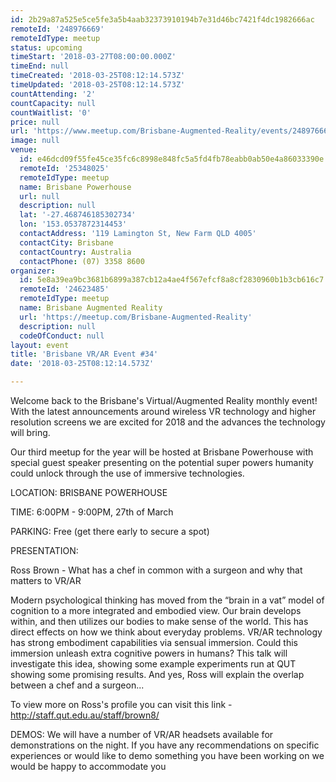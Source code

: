 ```yaml
---
id: 2b29a87a525e5ce5fe3a5b4aab32373910194b7e31d46bc7421f4dc1982666ac
remoteId: '248976669'
remoteIdType: meetup
status: upcoming
timeStart: '2018-03-27T08:00:00.000Z'
timeEnd: null
timeCreated: '2018-03-25T08:12:14.573Z'
timeUpdated: '2018-03-25T08:12:14.573Z'
countAttending: '2'
countCapacity: null
countWaitlist: '0'
price: null
url: 'https://www.meetup.com/Brisbane-Augmented-Reality/events/248976669/'
image: null
venue:
  id: e46dcd09f55fe45ce35fc6c8998e848fc5a5fd4fb78eabb0ab50e4a86033390e
  remoteId: '25348025'
  remoteIdType: meetup
  name: Brisbane Powerhouse
  url: null
  description: null
  lat: '-27.468746185302734'
  lon: '153.0537872314453'
  contactAddress: '119 Lamington St, New Farm QLD 4005'
  contactCity: Brisbane
  contactCountry: Australia
  contactPhone: (07) 3358 8600
organizer:
  id: 5e8a39ea9bc3681b6899a387cb12a4ae4f567efcf8a8cf2830960b1b3cb616c7
  remoteId: '24623485'
  remoteIdType: meetup
  name: Brisbane Augmented Reality
  url: 'https://meetup.com/Brisbane-Augmented-Reality'
  description: null
  codeOfConduct: null
layout: event
title: 'Brisbane VR/AR Event #34'
date: '2018-03-25T08:12:14.573Z'

---
```

<p>Welcome back to the Brisbane's Virtual/Augmented Reality monthly event! With the latest announcements around wireless VR technology and higher resolution screens we are excited for 2018 and the advances the technology will bring.</p> <p>Our third meetup for the year will be hosted at Brisbane Powerhouse with special guest speaker presenting on the potential super powers humanity could unlock through the use of immersive technologies.</p> <p>LOCATION: BRISBANE POWERHOUSE</p> <p>TIME: 6:00PM - 9:00PM, 27th of March</p> <p>PARKING: Free (get there early to secure a spot)</p> <p>PRESENTATION:</p> <p>Ross Brown - What has a chef in common with a surgeon and why that matters to VR/AR</p> <p>Modern psychological thinking has moved from the “brain in a vat” model of cognition to a more integrated and embodied view. Our brain develops within, and then utilizes our bodies to make sense of the world. This has direct effects on how we think about everyday problems. VR/AR technology has strong embodiment capabilities via sensual immersion. Could this immersion unleash extra cognitive powers in humans? This talk will investigate this idea, showing some example experiments run at QUT showing some promising results. And yes, Ross will explain the overlap between a chef and a surgeon...</p> <p>To view more on Ross's profile you can visit this link - <a href="http://staff.qut.edu.au/staff/brown8/" class="linkified">http://staff.qut.edu.au/staff/brown8/</a></p> <p>DEMOS: We will have a number of VR/AR headsets available for demonstrations on the night. If you have any recommendations on specific experiences or would like to demo something you have been working on we would be happy to accommodate you</p>
